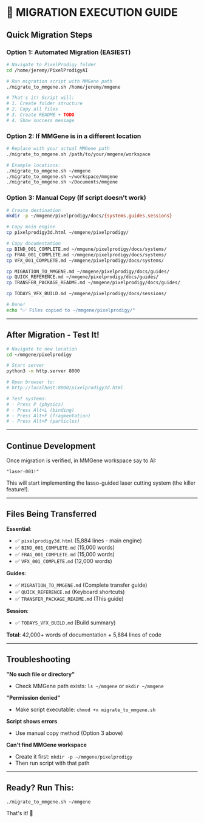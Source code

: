 # 🚀 MIGRATION EXECUTION GUIDE

## Quick Migration Steps

### **Option 1: Automated Migration** (EASIEST)

```bash
# Navigate to PixelProdigy folder
cd /home/jeremy/PixelProdigyAI

# Run migration script with MMGene path
./migrate_to_mmgene.sh /home/jeremy/mmgene

# That's it! Script will:
# 1. Create folder structure
# 2. Copy all files
# 3. Create README + TODO
# 4. Show success message
```

### **Option 2: If MMGene is in a different location**

```bash
# Replace with your actual MMGene path
./migrate_to_mmgene.sh /path/to/your/mmgene/workspace

# Example locations:
./migrate_to_mmgene.sh ~/mmgene
./migrate_to_mmgene.sh ~/workspace/mmgene
./migrate_to_mmgene.sh ~/Documents/mmgene
```

### **Option 3: Manual Copy** (If script doesn't work)

```bash
# Create destination
mkdir -p ~/mmgene/pixelprodigy/docs/{systems,guides,sessions}

# Copy main engine
cp pixelprodigy3d.html ~/mmgene/pixelprodigy/

# Copy documentation
cp BIND_001_COMPLETE.md ~/mmgene/pixelprodigy/docs/systems/
cp FRAG_001_COMPLETE.md ~/mmgene/pixelprodigy/docs/systems/
cp VFX_001_COMPLETE.md ~/mmgene/pixelprodigy/docs/systems/

cp MIGRATION_TO_MMGENE.md ~/mmgene/pixelprodigy/docs/guides/
cp QUICK_REFERENCE.md ~/mmgene/pixelprodigy/docs/guides/
cp TRANSFER_PACKAGE_README.md ~/mmgene/pixelprodigy/docs/guides/

cp TODAYS_VFX_BUILD.md ~/mmgene/pixelprodigy/docs/sessions/

# Done!
echo "✅ Files copied to ~/mmgene/pixelprodigy/"
```

---

## After Migration - Test It!

```bash
# Navigate to new location
cd ~/mmgene/pixelprodigy

# Start server
python3 -m http.server 8000

# Open browser to:
# http://localhost:8000/pixelprodigy3d.html

# Test systems:
# - Press P (physics)
# - Press Alt+L (binding)
# - Press Alt+F (fragmentation)
# - Press Alt+P (particles)
```

---

## Continue Development

Once migration is verified, in MMGene workspace say to AI:

```
"laser-001!"
```

This will start implementing the lasso-guided laser cutting system (the killer feature!).

---

## Files Being Transferred

**Essential**:
- ✅ `pixelprodigy3d.html` (5,884 lines - main engine)
- ✅ `BIND_001_COMPLETE.md` (15,000 words)
- ✅ `FRAG_001_COMPLETE.md` (15,000 words)
- ✅ `VFX_001_COMPLETE.md` (12,000 words)

**Guides**:
- ✅ `MIGRATION_TO_MMGENE.md` (Complete transfer guide)
- ✅ `QUICK_REFERENCE.md` (Keyboard shortcuts)
- ✅ `TRANSFER_PACKAGE_README.md` (This guide)

**Session**:
- ✅ `TODAYS_VFX_BUILD.md` (Build summary)

**Total**: 42,000+ words of documentation + 5,884 lines of code

---

## Troubleshooting

**"No such file or directory"**
- Check MMGene path exists: `ls ~/mmgene` or `mkdir ~/mmgene`

**"Permission denied"**
- Make script executable: `chmod +x migrate_to_mmgene.sh`

**Script shows errors**
- Use manual copy method (Option 3 above)

**Can't find MMGene workspace**
- Create it first: `mkdir -p ~/mmgene/pixelprodigy`
- Then run script with that path

---

## Ready? Run This:

```bash
./migrate_to_mmgene.sh ~/mmgene
```

That's it! 🚀

